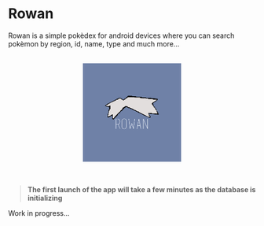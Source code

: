 # Rowan
Rowan is a simple pokèdex for android devices where you can search pokèmon by region, id, name, type and much more... <br><br>
<p align="center">
 <img src="app/src/main/res/drawable/logo.png" width="200" height="200"> 
</p><br>

> **The first launch of the app will take a few minutes as the database is initializing** <br>

Work in progress... <br>

